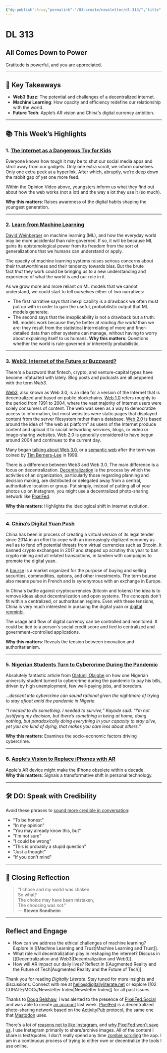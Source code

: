```yaml
---
{"dg-publish":true,"permalink":"/03-create/newsletter/dl-313/","title":"All Comes Down to Power","tags":["fintech","social-media"]}
---
```



# DL 313

## All Comes Down to Power

Gratitude is powerful, and you are appreciated.  

---

## 🔖 Key Takeaways

- **Web3 Buzz**: The potential and challenges of a decentralized internet.  
- **Machine Learning**: How opacity and efficiency redefine our relationship with the world.  
- **Future Tech**: Apple’s AR vision and China's digital currency ambition.  

---

## 📚 This Week’s Highlights

### 1. **[The Internet as a Dangerous Toy for Kids](https://www.nytimes.com/2021-11-24/opinion/kids-internet-safety-social-apps.html)**  
Everyone knows how tough it may be to shut our social media apps and stroll away from our gadgets. Only one extra scroll, we inform ourselves. Only one extra peek at a hyperlink. After which, abruptly, we’re deep down the rabbit gap of yet one more feed.

Within the Opinion Video above, youngsters inform us what they find out about how the web works (not a lot) and the way a lot they use it (so much).

**Why this matters**: Raises awareness of the digital habits shaping the youngest generation.

---

### 2. **[Learn from Machine Learning](https://aeon.co/essays/our-world-is-a-black-box-predictable-but-not-understandable)**  
[David Weinberger](https://www.weinberger.org/) on machine learning (ML), and how the everyday world may be more accidental than rule-governed. If so, it will be because ML gains its epistemological power from its freedom from the sort of generalizations that we humans can understand or apply.

The opacity of machine learning systems raises serious concerns about their trustworthiness and their tendency towards bias. But the brute fact _that_ they work could be bringing us to a new understanding and experience of what the world is and our role in it.

As we grow more and more reliant on ML models that we cannot understand, we could start to tell ourselves either of two narratives:

- The first narrative says that inexplicability is a drawback we often must put up with in order to gain the useful, probabilistic output that ML models generate.
- The second says that the inexplicability is not a drawback but a truth: ML models work because they’re better at _reading the world_ than we are: they result from the statistical interrelating of more and finer-detailed data than other systems can manage, without having to worry about explaining itself to us humans.
**Why this matters**: Questions whether the world is rule-governed or inherently probabilistic.

---

### 3. **[Web3: Internet of the Future or Buzzword?](https://www.npr.org/2021-11-21/1056988346/web3-internet-jargon-or-future-vision)**  
There's a buzzword that fintech, crypto, and venture-capital types have become infatuated with lately. Blog posts and podcasts are all peppered with the term _Web3_.

[Web3](https://en.wikipedia.org/wiki/Web3), also known as Web 3.0, is an idea for a version of the Internet that is decentralized and based on public blockchains. [Web 1.0](https://en.wikipedia.org/wiki/Web_1.0) refers roughly to the period from 1991 to 2004, where the vast majority of Internet users were solely consumers of content. The web was seen as a way to democratize access to information, but most websites were static pages that displayed content from the server filesystem rather than a database. [Web 2.0](https://en.wikipedia.org/wiki/Web_2.0) is based around the idea of "the web as platform" as users of the Internet produce content and upload it to social networking services, blogs, or video or image-sharing websites. Web 2.0 is generally considered to have begun around 2004 and continues to the current day.

Many began [talking about Web 3.0](https://www.nytimes.com/2006-05-23/technology/23iht-web.html), or a [semantic web](https://en.wikipedia.org/wiki/Semantic_Web) after the term was coined by [Tim Berners-Lee](https://en.wikipedia.org/wiki/Tim_Berners-Lee) in 1999.

There is a difference between Web3 and Web 3.0. The main difference is a focus on decentralization. [Decentralization](https://en.wikipedia.org/wiki/Decentralization) is the process by which the activities of an organization, particularly those regarding planning and decision making, are distributed or delegated away from a central, authoritative location or group. Put simply, instead of putting all of your photos up on Instagram, you might use a decentralized photo-sharing network like [PixelFed](https://pixelfed.org/).

**Why this matters**: Highlights the ideological shift in internet evolution.

---

### 4. **[China’s Digital Yuan Push](https://www.bloomberg.com/news/articles/2021-11-26/china-looks-to-set-up-digital-asset-bourse-in-virtual-yuan-push)**  
China has been in process of creating a virtual version of its legal tender since 2014 in an effort to cope with an increasingly digitized economy as well as to fend off potential threats from virtual currencies such as Bitcoin. It banned crypto exchanges in 2017 and stepped up scrutiny this year to ban crypto mining and all related transactions, in tandem with campaigns to promote the digital yuan. 

A [bourse](https://www.investopedia.com/terms/b/bourse.asp) is a market organized for the purpose of buying and selling securities, commodities, options, and other investments. The term bourse also means purse in French and is synonymous with an exchange in Europe.

In China's battle against cryptocurrencies (bitcoin and tokens) the idea is to remove ideas about decentralization and open systems. The concepts don't fit within a centralized, or authoritarian regime. Even with these tensions, China is very much interested in pursuing the digital yuan or [digital renminbi](https://en.wikipedia.org/wiki/Digital_renminbi).

The usage and flow of digital currency can be controlled and monitored. It could be tied to a person's social credit score and tied to centralized and government-controlled applications.

**Why this matters**: Reveals the tension between innovation and authoritarianism.

---

### 5. **[Nigerian Students Turn to Cybercrime During the Pandemic](https://therecord.media/how-the-pandemic-pulled-nigerian-university-students-into-cybercrime/)**  
Absolutely fantastic article from [Olatunji Olaigbe](https://twitter.com/OlaigbeUthman) on how one Nigerian university student turned to cybercrime during the pandemic to pay his bills, driven by high unemployment, few well-paying jobs, and boredom.

_...descent into cybercrime can sound rational given the nightmare of trying to stay afloat amid the pandemic in Nigeria._ 

_“I needed to do something. I needed to survive,” Kayode said. “I’m not justifying my decision, but there’s something in being at home, doing nothing, but paradoxically doing everything in your capacity to stay alive, yet you are kind of dying, that makes you care less about others.”_

**Why this matters**: Examines the socio-economic factors driving cybercrime.

---

### 6. **[Apple’s Vision to Replace iPhones with AR](https://9to5mac.com/2021-11-25/kuo-apple-plans-to-replace-the-iphone-with-ar-in-10-years/)**  
Apple's AR device might make the iPhone obsolete within a decade.  
**Why this matters**: Signals a transformative shift in personal technology.

---

## 🛠️ DO: Speak with Credibility  

Avoid these phrases to [sound more credible in conversation](https://www.fastcompany.com/90697405/using-these-8-common-phrases-can-ruin-your-credibility):  

- "To be honest"  
- "In my opinion"  
- "You may already know this, but"  
- "I'm not sure"  
- "I could be wrong"  
- "This is probably a stupid question"  
- "Just a thought"  
- "If you don't mind"  

---

## 🌟 Closing Reflection

> "I chose and my world was shaken  
> So what?  
> The choice may have been mistaken,  
> The choosing was not."  
> — **Steven Sondheim**

---

## Reflect and Engage  

- How can we address the ethical challenges of machine learning? Explore in [[Machine Learning and Trust\|Machine Learning and Trust]].  
- What role will decentralization play in reshaping the internet? Discuss in [[Decentralization and Web3\|Decentralization and Web3]].  
- How will AR impact our daily lives? Reflect in [[Augmented Reality and the Future of Tech\|Augmented Reality and the Future of Tech]].  

Thank you for reading _Digitally Literate_. Stay tuned for more insights and discussions. Connect with me at [hello@digitallyliterate.net](mailto:hello@digitallyliterate.net) or explore [[02 CURATE/MOCs/Newsletter Index\|Newsletter Index]] for all past issues.

Thanks to [Doug Belshaw](https://dougbelshaw.com/), I was alerted to the presence of [PixelFed.Social](https://pixelfed.social/) and was able to create [an account](https://pixelfed.social/wiobyrne) last week. [PixelFed](https://pixelfed.org/) is a decentralized photo-sharing network based on the [ActivityPub](https://www.w3.org/TR/activitypub/) protocol, the same one that [Mastodon](https://joinmastodon.org/) uses.

There's a lot of [reasons not to like Instagram](https://eandt.theiet.org/content/articles/2018/04/instagram-worst-social-network-for-youth-mental-health-report-finds/), and [why PixelFed won't save us](https://victoria.dev/blog/why-pixelfed-wont-save-us-from-instagram/). I use Instagram primarily to share/archive images. All of the content I share is text/quotes. I don't really spend any time [zombie scrolling](https://www.newportinstitute.com/resources/mental-health/zombie_scrolling/) the app. I am in a continuous process of trying to either own or decentralize the tools I use online.